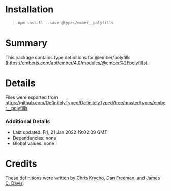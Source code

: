 # Installation
> `npm install --save @types/ember__polyfills`

# Summary
This package contains type definitions for @ember/polyfills (https://emberjs.com/api/ember/4.0/modules/@ember%2Fpolyfills).

# Details
Files were exported from https://github.com/DefinitelyTyped/DefinitelyTyped/tree/master/types/ember__polyfills.

### Additional Details
 * Last updated: Fri, 21 Jan 2022 19:02:09 GMT
 * Dependencies: none
 * Global values: none

# Credits
These definitions were written by [Chris Krycho](https://github.com/chriskrycho), [Dan Freeman](https://github.com/dfreeman), and [James C. Davis](https://github.com/jamescdavis).
